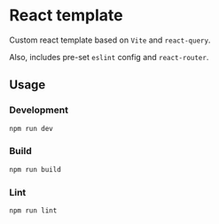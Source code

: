 # React template

Custom react template based on `Vite` and `react-query`.

Also, includes pre-set `eslint` config and `react-router`.

## Usage

### Development

```bash
npm run dev
```

### Build

```bash
npm run build
```

### Lint

```bash
npm run lint
```
